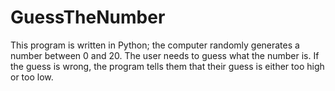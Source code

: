 # GuessTheNumber
This program is written in Python; the computer randomly generates a number between 0 and 20. The user needs to guess what the number is. If the guess is wrong, the program tells them that their guess is either too high or too low. 
